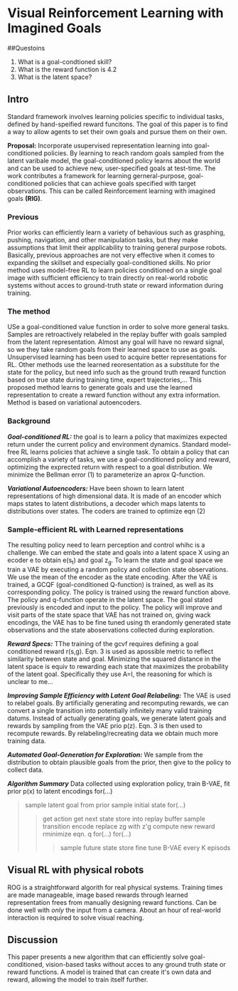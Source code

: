 # Visual Reinforcement Learning with Imagined Goals

##Questoins
1. What is a goal-condtioned skill?
2. What is the reward function is 4.2
3. What is the latent space?

## Intro
Standard framework involves learning policies specific to individual tasks, defined by hand-speified reward funcitons. The goal of this paper is to find a way to allow agents to set their own goals and pursue them on their own.

**Proposal:** Incorporate usupervised representation learning into goal-conditioned policies. By learning to reach random goals sampled from the latent varibale model, the goal-conditioned policy learns about the world and can be used to achieve new, user-specified goals at test-time.
The work contributes a framework for learning gerneral-purpose, goal-conditioned policies that can achieve goals specified with target observations. This can be called Reinforcement learning with imagined goals **(RIG)**. 

### Previous 
Prior works can efficiently learn a variety of behavious such as grasphing, pushing, navigation, and other manipulation tasks, but they make assumptions that limit their applicability to training general purpose robots. 
Basically, previous approaches are not very effective when it comes to expanding the skillset and especially goal-conditioned skills. No prior method uses model-free RL to learn policies conditioned on a single goal  image with sufficient efficiency to train directly on real-world robotic systems without acces to ground-truth state or reward information during training.

### The method
USe a goal-conditioned value function in order to solve more general tasks. Samples are retroactively relabeled in the replay buffer with goals sampled from the latent representation. Almost any goal will have no reward signal, so we they take random goals from their learned space to use as goals.
Unsupervised learning has been used to acquire better representations for RL. Other methods use the learned reoresentation as a substitute for the state for the policy,  but need info such as the ground truth reward function based on true state during training time, expert trajectories,... 
This proposed method learns to generate goals and use the learned  representation to create a reward function without any extra information. Method is based on variational autoencoders.

### Background
***Goal-conditioned RL:***
the goal is to learn a policy that maximizes expected return under the current policy and environment  dynamics. Standard model-free RL learns policies that achieve a single task. To obtain a policy that can accomplish a variety of tasks, we use a goal-conditioned policy and reward, optimizing the exprected return with respect to a goal distribution. We minimize the Bellman error (1) to parameterize an aprox Q-function.

***Variational Autoencoders:***
Have been shown to learn latent representations of high dimensional data. It is made of an encoder which maps states to latent distributions, a decoder which maps latents to distributions over states. The coders are trained to optimize eqn (2)

### Sample-efficient RL with Learned representations
The resulting policy need to learn perception and control whihc is a challenge.  We can embed the state and goals into a latent space X using an ecoder e to obtain e(s<sub>t</sub>) and goal z<sub>g</sub>. To learn the state and goal space we train a VAE by executing a random policy and collection state observations. We use the mean of the encoder as the state encoding.
After the VAE is trained, a GCQF (goal-conditioned Q-function) is trained, as well as its corresponding policy. The policy is trained using the reward function above. The policy and q-function operate in the latent space. The goal stated previously is encoded and input to the policy. 
The policy will improve and visit parts of the state space that VAE has not trained on, giving wack encodings, the VAE has to be fine tuned using th erandomly generated state observations and the state aboservations collected during exploration.

***Reward Specs:***
TThe training of the gcvf requires defining  a goal conditioned reward r(s,g). Eqn. 3 is used as apossible metric to  reflect similarity between state and goal. Minimizing the squared distance in the latent space is equiv to rewarding each state that maximizes the probability of the latent goal. Specifically they use A=I, the reasoning for which is unclear to me...

***Improving Sample Efficiency with Latent Goal Relabeling:***
The VAE is used to relabel goals. By artificially generating and recomputing rewards, we can convert a single transition into potentially infinitely many valid training datums. Instead of actually generating goals, we generate latent goals and rewards by sampling from the VAE prio p(z). Eqn. 3 is then used to recompute rewards. By relabeling/recreating data we obtain much more training data. 

***Automated Goal-Generation for Exploration:***
We sample from the distribution to obtain plausible goals from the prior, then give to the policy to collect data.

***Algorithm Summary***
Data collected using exploration policy, train B-VAE, fit prior p(x) to latent encodings
for(...)
> sample latent goal from prior
> sample initial state
> for(...)
> > get action 
> > get next state
> > store into replay buffer
> > sample transition
> > encode
> > replace zg with z'g
> > compute new reward
> > rminimize eqn. q
> for(...)
> > for(...)
> > > sample future state
> > > store
> fine tune B-VAE every K episods

## Visual RL with physical robots
ROG  is a straightforward algorith for real physical systems. Training times are made manageable, image based rewards through learned representation frees from manually designing reward functions. Can be done well with *only* the input from a camera. About an hour of real-world interaction is required to solve visual reaching. 

## Discussion
This paper presents a new algorithm that can efficiently solve goal-conditioned, vision-based tasks without acces to any ground truth state or reward functions. A model is trained that can create it's own data and reward, allowing the model to train itself further.
